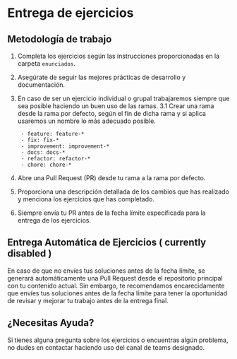 # Entrega de ejercicios

## Metodología de trabajo

1. Completa los ejercicios según las instrucciones proporcionadas en la carpeta `enunciados`.
2. Asegúrate de seguir las mejores prácticas de desarrollo y documentación.
3. En caso de ser un ejercicio individual o grupal trabajaremos siempre que sea posible haciendo un buen uso de las ramas.
    3.1 Crear una rama desde la rama por defecto, según el fin de dicha rama y si aplica usaremos un nombre lo más adecuado posible.
        
        - feature: feature-*
        - fix: fix-*
        - improvement: improvement-*
        - docs: docs-*
        - refactor: refactor-*
        - chore: chore-*

4. Abre una Pull Request (PR) desde tu rama a la rama por defecto.
5. Proporciona una descripción detallada de los cambios que has realizado y menciona los ejercicios que has completado.
6. Siempre envía tu PR antes de la fecha límite especificada para la entrega de los ejercicios.

## Entrega Automática de Ejercicios ( currently disabled )

En caso de que no envíes tus soluciones antes de la fecha límite, se generará automáticamente una Pull Request desde el repositorio principal con tu contenido actual. Sin embargo, te recomendamos encarecidamente que envíes tus soluciones antes de la fecha límite para tener la oportunidad de revisar y mejorar tu trabajo antes de la entrega final.

## ¿Necesitas Ayuda?

Si tienes alguna pregunta sobre los ejercicios o encuentras algún problema, no dudes en contactar haciendo uso del canal de teams designado.


